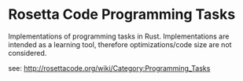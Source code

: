 # Rosetta Code Programming Tasks

Implementations of programming tasks in Rust. Implementations are intended as a learning tool, therefore optimizations/code size are not considered.

see: http://rosettacode.org/wiki/Category:Programming_Tasks
